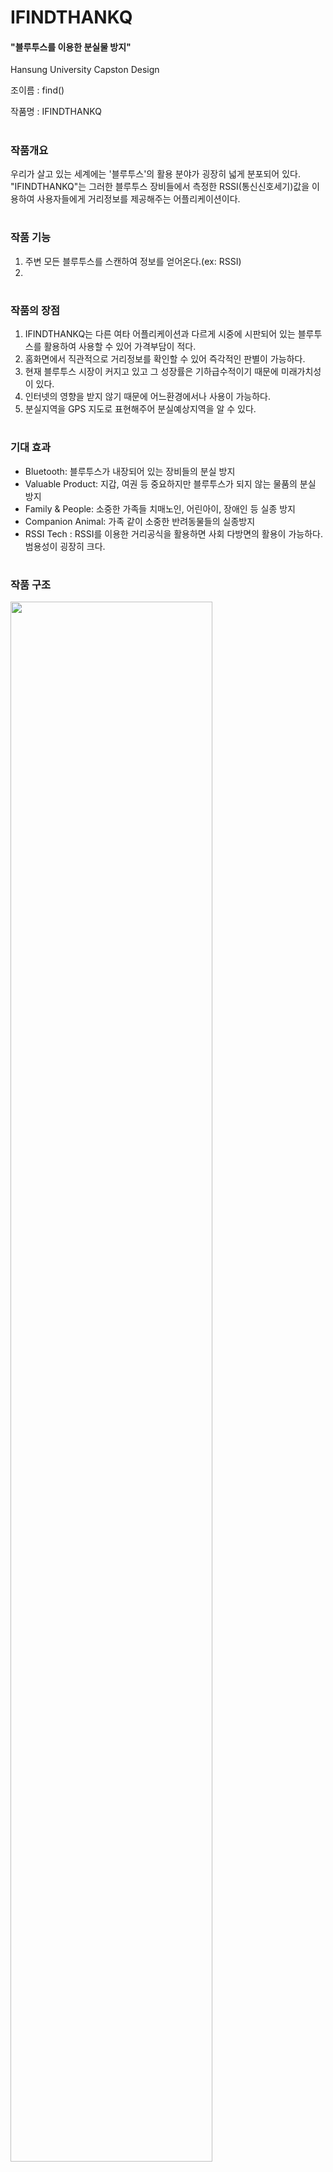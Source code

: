 # IFINDTHANKQ
#### "블루투스를 이용한 분실물 방지"
Hansung University Capston Design

조이름 : find()

작품명 : IFINDTHANKQ 

#

### 작품개요

우리가 살고 있는 세계에는 '블루투스'의 활용 분야가 굉장히 넓게 분포되어 있다. "IFINDTHANKQ"는 그러한 블루투스 장비들에서 측정한 RSSI(통신신호세기)값을 이용하여 사용자들에게 거리정보를 제공해주는 어플리케이션이다.  

#

### 작품 기능
1. 주변 모든 블루투스를 스캔하여 정보를 얻어온다.(ex: RSSI)
2.

#

### 작품의 장점
1. IFINDTHANKQ는 다른 여타 어플리케이션과 다르게 시중에 시판되어 있는 블루투스를 활용하여 사용할 수 있어 가격부담이 적다.
2. 홈화면에서 직관적으로 거리정보를 확인할 수 있어 즉각적인 판별이 가능하다.
3. 현재 블루투스 시장이 커지고 있고 그 성장률은 기하급수적이기 때문에 미래가치성이 있다.
4. 인터넷의 영향을 받지 않기 때문에 어느환경에서나 사용이 가능하다.
5. 분실지역을 GPS 지도로 표현해주어 분실예상지역을 알 수 있다.
#

### 기대 효과
- Bluetooth: 블루투스가 내장되어 있는 장비들의 분실 방지
- Valuable Product: 지갑, 여권 등 중요하지만 블루투스가 되지 않는 물품의 분실 방지
- Family & People: 소중한 가족들 치매노인, 어린아이, 장애인 등 실종 방지
- Companion Animal: 가족 같이 소중한 반려동물들의 실종방지  
- RSSI Tech : RSSI를 이용한 거리공식을 활용하면 사회 다방면의 활용이 가능하다. 범용성이 굉장히 크다.
#

### 작품 구조
<img src="https://user-images.githubusercontent.com/22364009/40588782-e95c8ce6-621d-11e8-939d-4b5c18dc59d5.png" width="80%"></img>

### 개발환경
Android Studio, ARDUINO, AppInventor

#
### 자세히 보기

#

### 문의
kbh236@naver.com


